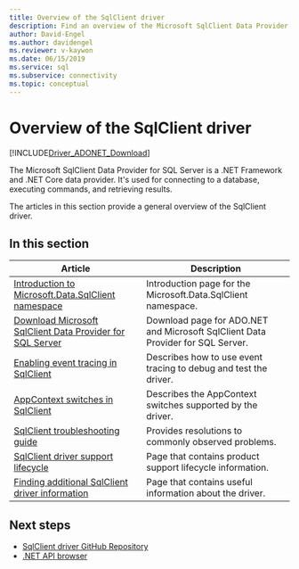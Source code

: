 ```yaml
---
title: Overview of the SqlClient driver
description: Find an overview of the Microsoft SqlClient Data Provider for SQL Server and its role as an ADO.NET provider for .NET applications.
author: David-Engel
ms.author: davidengel
ms.reviewer: v-kaywon
ms.date: 06/15/2019
ms.service: sql
ms.subservice: connectivity
ms.topic: conceptual
---
```

# Overview of the SqlClient driver

[!INCLUDE[Driver_ADONET_Download](../../includes/driver_adonet_download.md)]

The Microsoft SqlClient Data Provider for SQL Server is a .NET Framework and .NET Core data provider. It's used for connecting to a database, executing commands, and retrieving results.

The articles in this section provide a general overview of the SqlClient driver.

## In this section

|Article|Description|
|-----------|-----------------|
|[Introduction to Microsoft.Data.SqlClient namespace](introduction-microsoft-data-sqlclient-namespace.md)|Introduction page for the Microsoft.Data.SqlClient namespace.|
|[Download Microsoft SqlClient Data Provider for SQL Server](download-microsoft-sqlclient-data-provider.md)|Download page for ADO.NET and Microsoft SqlClient Data Provider for SQL Server.|
|[Enabling event tracing in SqlClient](enable-eventsource-tracing.md)|Describes how to use event tracing to debug and test the driver.|
|[AppContext switches in SqlClient](appcontext-switches.md)|Describes the AppContext switches supported by the driver.|
|[SqlClient troubleshooting guide](sqlclient-troubleshooting-guide.md)|Provides resolutions to commonly observed problems.|
|[SqlClient driver support lifecycle](sqlclient-driver-support-lifecycle.md)|Page that contains product support lifecycle information.|
|[Finding additional SqlClient driver information](find-additional-sqlclient-driver-information.md)|Page that contains useful information about the driver.|

## Next steps

- [SqlClient driver GitHub Repository](//github.com/dotnet/SqlClient)
- [.NET API browser](/dotnet/api/)
